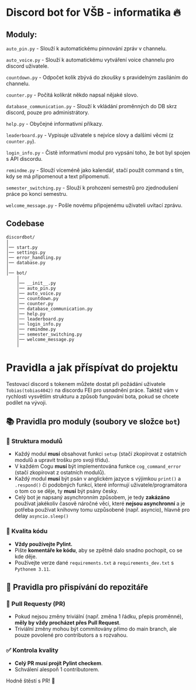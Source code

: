 # Discord bot for VŠB - informatika 🔥

## Moduly:

`auto_pin.py` - Slouží k automatickému pinnování zpráv v channelu.

`auto_voice.py` - Slouží k automatickému vytváření voice channelu pro discord uživatele.

`countdown.py` - Odpočet kolik zbývá do zkoušky s pravidelným zasíláním do channelu.

`counter.py` - Počítá kolikrát někdo napsal nějaké slovo.

`database_communication.py` - Slouží k vkládání proměnných do DB skrz discord, pouze pro administrátory.

`help.py` - Obyčejné informativní příkazy.

`leaderboard.py` - Vypisuje uživatele s nejvíce slovy a dalšími věcmi (z `counter.py`).

`login_info.py` - Čistě informativní modul pro vypsání toho, že bot byl spojen s API discordu.

`remindme.py` - Slouží víceméně jako kalendář, stačí použít command s tím, kdy se má připomenout a text připomenutí.

`semester_switching.py` - Slouží k prohození semestrů pro zjednodušení práce po konci semestru.

`welcome_message.py` - Pošle novému připojenému uživateli uvítací zprávu.

## Codebase

```
discordbot/
│
│── start.py
│── settings.py
│── error_handling.py
│── database.py
│
│── bot/
    │
    │── __init__.py
    │── auto_pin.py
    │── auto_voice.py
    │── countdown.py
    │── counter.py
    │── database_communication.py
    │── help.py
    │── leaderboard.py
    │── login_info.py
    │── remindme.py
    │── semester_switching.py
    │── welcome_message.py
    │

```

# Pravidla a jak příspívat do projektu

Testovací discord s tokenem můžete dostat při požádání uživatele `Tobias(tobias4042)` na discordu FEI pro usnadnění
práce. Taktéž vám v rychlosti vysvětlím strukturu a způsob fungování bota, pokud se chcete podílet na vývoji.

## 📚 Pravidla pro moduly (soubory ve složce `bot`)

### 🔧 Struktura modulů

- Každý modul **musí** obsahovat funkci `setup` (stačí zkopírovat z ostatních modulů a upravit trošku pro svoji třídu).
- V každém Cogu **musí** být implementována funkce `cog_command_error` (stačí zkopírovat z ostatních modulů).
- Každý modul **musí** být psán v anglickém jazyce s výjimkou `print()` a `.respond()` či podobných funkcí, které
  informují uživatele/programátora o tom co se děje, ty **musí** být psány česky.
- Celý bot je napsaný asynchronním způsobem, je tedy **zakázáno** používat jakékoliv časově náročné věci, které **nejsou
  asynchronní** a je potřeba používat knihovny tomu uzpůsobené (např. asyncio), hlavně pro delay `asyncio.sleep()`

### 🧹 Kvalita kódu

- **Vždy používejte Pylint.**
- Pište **komentáře ke kódu**, aby se zpětně dalo snadno pochopit, co se kde děje.
- Používejte verze dané `requirements.txt` a `requirements_dev.txt` s `Pythonem 3.11`.

## 🤝 Pravidla pro přispívání do repozitáře

### 🔄 Pull Requesty (PR)

- Pokud nejsou změny triviální (např. změna 1 řádku, přepis proměnné), **měly by vždy procházet přes Pull Request**.
- Triviální změny mohou být commitovány přímo do main branch, ale pouze povolené pro contributors a s rozvahou.

### ✅ Kontrola kvality

- **Celý PR musí projít Pylint checkem**.
- Schválení alespoň 1 contributorem.

Hodně štěstí s PR! 🎉
